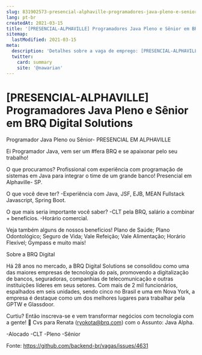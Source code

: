```yaml
---
slug: 831902573-presencial-alphaville-programadores-java-pleno-e-senior-em-brq-digital-solutions
lang: pt-br
createdAt: 2021-03-15
title: '[PRESENCIAL-ALPHAVILLE] Programadores Java Pleno e Sênior em BRQ Digital Solutions - Vaga de Emprego'
sitemap:
  lastModified: 2021-03-15
meta:
  description: 'Detalhes sobre a vaga de emprego: [PRESENCIAL-ALPHAVILLE] Programadores Java Pleno e Sênior em BRQ Digital Solutions'
  twitter:
    card: summary
    site: '@nawarian'
---
```


# [PRESENCIAL-ALPHAVILLE] Programadores Java Pleno e Sênior em BRQ Digital Solutions

Programador Java Pleno ou Sênior- PRESENCIAL EM ALPHAVILLE

Ei Programador Java, vem ser um #fera BRQ e se apaixonar pelo seu trabalho!


O que procuramos?
Profissional com experiência com programação de sistemas em Java para integrar o time de um grande banco! Presencial em Alphaville- SP.


O que você deve ter?
-Experiência com Java, JSF, EJB, MEAN Fullstack Javascript, Spring Boot.



O que mais seria importante você saber?
-CLT pela BRQ, salário a combinar + benefícios.
-Horário comercial.


Veja também alguns de nossos benefícios!
Plano de Saúde; Plano Odontológico; Seguro de Vida; Vale Refeição; Vale Alimentação; Horário Flexível; Gympass e muito mais!


Sobre a BRQ Digital

Há 28 anos no mercado, a BRQ Digital Solutions se consolidou como uma das maiores empresas de tecnologia do país, promovendo a digitalização de bancos, seguradoras, companhias de telecomunicação e outras instituições líderes em seus setores. Com mais de 2 mil funcionários, espalhados em seis unidades, sendo cinco no Brasil e uma em Nova York, a empresa é destaque como um dos melhores lugares para trabalhar pela GPTW e Glassdoor.

Curtiu? Então inscreva-se e vem transformar negócios com tecnologia com a gente! 🚀
Cvs para Renata (ryokota@brq.com) com o Assunto: Java Alpha.


-Alocado
-CLT
-Pleno
-Sênior


Fonte: https://github.com/backend-br/vagas/issues/4631